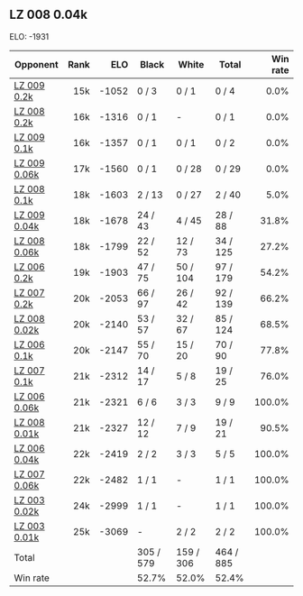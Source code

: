 ## LZ 008 0.04k ##

ELO: -1931

Opponent | Rank | ELO | Black | White | Total | Win rate
---------|-----:|----:|-------|-------|-------|-------:
[LZ 009 0.2k](LZ%20009%200.2k.md) | 15k | -1052 | 0 / 3 | 0 / 1 | 0 / 4 | 0.0%
[LZ 008 0.2k](LZ%20008%200.2k.md) | 16k | -1316 | 0 / 1 | - | 0 / 1 | 0.0%
[LZ 009 0.1k](LZ%20009%200.1k.md) | 16k | -1357 | 0 / 1 | 0 / 1 | 0 / 2 | 0.0%
[LZ 009 0.06k](LZ%20009%200.06k.md) | 17k | -1560 | 0 / 1 | 0 / 28 | 0 / 29 | 0.0%
[LZ 008 0.1k](LZ%20008%200.1k.md) | 18k | -1603 | 2 / 13 | 0 / 27 | 2 / 40 | 5.0%
[LZ 009 0.04k](LZ%20009%200.04k.md) | 18k | -1678 | 24 / 43 | 4 / 45 | 28 / 88 | 31.8%
[LZ 008 0.06k](LZ%20008%200.06k.md) | 18k | -1799 | 22 / 52 | 12 / 73 | 34 / 125 | 27.2%
[LZ 006 0.2k](LZ%20006%200.2k.md) | 19k | -1903 | 47 / 75 | 50 / 104 | 97 / 179 | 54.2%
[LZ 007 0.2k](LZ%20007%200.2k.md) | 20k | -2053 | 66 / 97 | 26 / 42 | 92 / 139 | 66.2%
[LZ 008 0.02k](LZ%20008%200.02k.md) | 20k | -2140 | 53 / 57 | 32 / 67 | 85 / 124 | 68.5%
[LZ 006 0.1k](LZ%20006%200.1k.md) | 20k | -2147 | 55 / 70 | 15 / 20 | 70 / 90 | 77.8%
[LZ 007 0.1k](LZ%20007%200.1k.md) | 21k | -2312 | 14 / 17 | 5 / 8 | 19 / 25 | 76.0%
[LZ 006 0.06k](LZ%20006%200.06k.md) | 21k | -2321 | 6 / 6 | 3 / 3 | 9 / 9 | 100.0%
[LZ 008 0.01k](LZ%20008%200.01k.md) | 21k | -2327 | 12 / 12 | 7 / 9 | 19 / 21 | 90.5%
[LZ 006 0.04k](LZ%20006%200.04k.md) | 22k | -2419 | 2 / 2 | 3 / 3 | 5 / 5 | 100.0%
[LZ 007 0.06k](LZ%20007%200.06k.md) | 22k | -2482 | 1 / 1 | - | 1 / 1 | 100.0%
[LZ 003 0.02k](LZ%20003%200.02k.md) | 24k | -2999 | 1 / 1 | - | 1 / 1 | 100.0%
[LZ 003 0.01k](LZ%20003%200.01k.md) | 25k | -3069 | - | 2 / 2 | 2 / 2 | 100.0%
Total | | | 305 / 579 | 159 / 306 | 464 / 885 | 
Win rate| | | 52.7% | 52.0% | 52.4% | 
